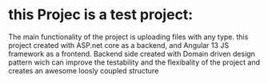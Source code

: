 # this Projec is a test project:
The main functionality of the project is uploading files with any type.
this project created with ASP.net core as a backend, and Angular 13 JS framework as a  frontend.
Backend side created with Domain driven design pattern wich can improve the testability and the flexibality of the project and creates an awesome loosly coupled structure

